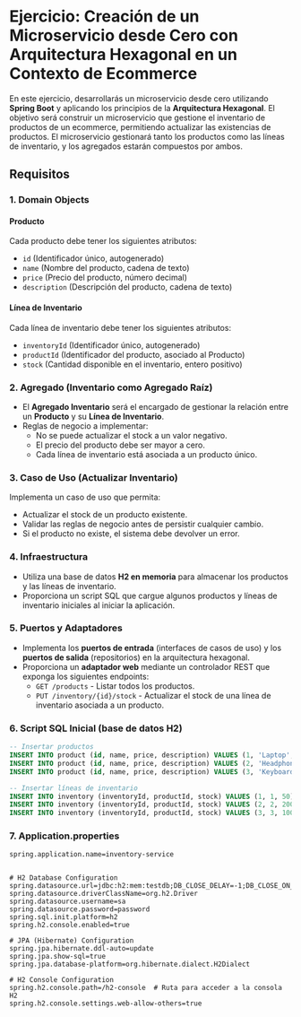 # Ejercicio: Creación de un Microservicio desde Cero con Arquitectura Hexagonal en un Contexto de Ecommerce

En este ejercicio, desarrollarás un microservicio desde cero utilizando **Spring Boot** y aplicando los principios de la **Arquitectura Hexagonal**. El objetivo será construir un microservicio que gestione el inventario de productos de un ecommerce, permitiendo actualizar las existencias de productos. El microservicio gestionará tanto los productos como las líneas de inventario, y los agregados estarán compuestos por ambos.

## Requisitos

### 1. Domain Objects

#### Producto
Cada producto debe tener los siguientes atributos:
- `id` (Identificador único, autogenerado)
- `name` (Nombre del producto, cadena de texto)
- `price` (Precio del producto, número decimal)
- `description` (Descripción del producto, cadena de texto)

#### Línea de Inventario
Cada línea de inventario debe tener los siguientes atributos:
- `inventoryId` (Identificador único, autogenerado)
- `productId` (Identificador del producto, asociado al Producto)
- `stock` (Cantidad disponible en el inventario, entero positivo)

### 2. Agregado (Inventario como Agregado Raíz)
- El **Agregado Inventario** será el encargado de gestionar la relación entre un **Producto** y su **Línea de Inventario**.
- Reglas de negocio a implementar:
  - No se puede actualizar el stock a un valor negativo.
  - El precio del producto debe ser mayor a cero.
  - Cada línea de inventario está asociada a un producto único.

### 3. Caso de Uso (Actualizar Inventario)
Implementa un caso de uso que permita:
- Actualizar el stock de un producto existente.
- Validar las reglas de negocio antes de persistir cualquier cambio.
- Si el producto no existe, el sistema debe devolver un error.

### 4. Infraestructura
- Utiliza una base de datos **H2 en memoria** para almacenar los productos y las líneas de inventario.
- Proporciona un script SQL que cargue algunos productos y líneas de inventario iniciales al iniciar la aplicación.

### 5. Puertos y Adaptadores
- Implementa los **puertos de entrada** (interfaces de casos de uso) y los **puertos de salida** (repositorios) en la arquitectura hexagonal.
- Proporciona un **adaptador web** mediante un controlador REST que exponga los siguientes endpoints:
  - `GET /products` - Listar todos los productos.
  - `PUT /inventory/{id}/stock` - Actualizar el stock de una línea de inventario asociada a un producto.

### 6. Script SQL Inicial (base de datos H2)
```sql
-- Insertar productos
INSERT INTO product (id, name, price, description) VALUES (1, 'Laptop', 1200.00, 'Laptop de gama alta');
INSERT INTO product (id, name, price, description) VALUES (2, 'Headphones', 150.00, 'Auriculares inalámbricos');
INSERT INTO product (id, name, price, description) VALUES (3, 'Keyboard', 75.00, 'Teclado mecánico');

-- Insertar líneas de inventario
INSERT INTO inventory (inventoryId, productId, stock) VALUES (1, 1, 50);
INSERT INTO inventory (inventoryId, productId, stock) VALUES (2, 2, 200);
INSERT INTO inventory (inventoryId, productId, stock) VALUES (3, 3, 100);
```

### 7. Application.properties
```properties
spring.application.name=inventory-service


# H2 Database Configuration
spring.datasource.url=jdbc:h2:mem:testdb;DB_CLOSE_DELAY=-1;DB_CLOSE_ON_EXIT=FALSE
spring.datasource.driverClassName=org.h2.Driver
spring.datasource.username=sa
spring.datasource.password=password
spring.sql.init.platform=h2
spring.h2.console.enabled=true

# JPA (Hibernate) Configuration
spring.jpa.hibernate.ddl-auto=update
spring.jpa.show-sql=true
spring.jpa.database-platform=org.hibernate.dialect.H2Dialect

# H2 Console Configuration
spring.h2.console.path=/h2-console  # Ruta para acceder a la consola H2
spring.h2.console.settings.web-allow-others=true


```